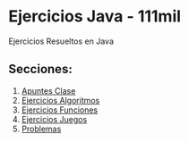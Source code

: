 Ejercicios Java - 111mil
========================

Ejercicios Resueltos en Java

## Secciones:

1. [Apuntes Clase](ApuntesClase/src/)
2. [Ejercicios Algoritmos](EjerciciosAlgoritmos/src/)
3. [Ejercicios Funciones](EjerciciosFunciones/src/)
4. [Ejercicios Juegos](EjerciciosJuegos/src/)
5. [Problemas](Problemas/src/)
